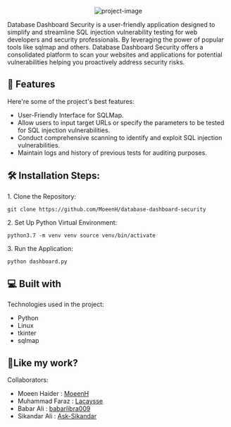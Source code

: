 
<p align="center"><img src="https://socialify.git.ci/MoeenH/database-dashboard-security/image?font=Source%20Code%20Pro&amp;forks=1&amp;issues=1&amp;language=1&amp;name=1&amp;pattern=Circuit%20Board&amp;pulls=1&amp;stargazers=1&amp;theme=Auto" alt="project-image"></p>

<p id="description">Database Dashboard Security is a user-friendly application designed to simplify and streamline SQL injection vulnerability testing for web developers and security professionals. By leveraging the power of popular tools like sqlmap and others. Database Dashboard Security offers a consolidated platform to scan your websites and applications for potential vulnerabilities helping you proactively address security risks.</p>

  
  
<h2>🧐 Features</h2>

Here're some of the project's best features:

*   User-Friendly Interface for SQLMap.
*   Allow users to input target URLs or specify the parameters to be tested for SQL injection vulnerabilities.
*   Conduct comprehensive scanning to identify and exploit SQL injection vulnerabilities.
*   Maintain logs and history of previous tests for auditing purposes.

<h2>🛠️ Installation Steps:</h2>

<p>1. Clone the Repository:</p>

```
git clone https://github.com/MoeenH/database-dashboard-security 
```

<p>2. Set Up Python Virtual Environment:</p>

```
python3.7 -m venv venv source venv/bin/activate
```

<p>3. Run the Application:</p>

```
python dashboard.py
```

  
  
<h2>💻 Built with</h2>

Technologies used in the project:

*   Python
*   Linux
*   tkinter
*   sqlmap

<h2>💖Like my work?</h2>

Collaborators:
- Moeen Haider : [MoeenH](https://github.com/MoeenH)
- Muhammad Faraz : [Lacaysse](https://github.com/Lacaysse)
- Babar Ali : [babarlibra009](https://github.com/babarlibra009)
- Sikandar Ali : [Ask-Sikandar](https://github.com/Ask-Sikandar)
